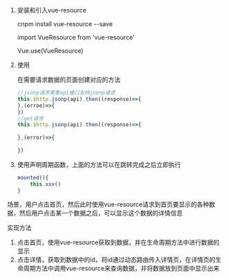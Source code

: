 1. 安装和引入vue-resource

   cnpm install vue-resource --save

   import VueResource from 'vue-resource'

   Vue.use(VueResource)

2. 使用

   在需要请求数据的页面创建对应的方法

   ```javascript
   //jsonp请求需要api接口支持jsonp请求
   this.$http.jsonp(api).then((response)=>{    
   },(erroe)=>{    
   })
   //get请求
   this.$http.jsonp(api).then((response)=>{    
    
   },(error)=>{
       
   })
   
   ```
   
3. 使用声明周期函数，上面的方法可以在跳转完成之后立即执行

   ```javascript
   mounted(){
       this.xxx()
   }
   ```









场景，用户点击首页，然后此时使用vue-resource请求到首页要显示的各种数据，然后用户点击某一个数据之后，可以显示这个数据的详情信息

实现方法

1. 点击首页，使用vue-resource获取到数据，并在生命周期方法中进行数据的显示
2. 点击详情，获取到数据中的id，将id通过动态路由传入详情页，在详情页的生命周期方法中调用vue-resource来查询数据，并将数据放到页面中显示出来